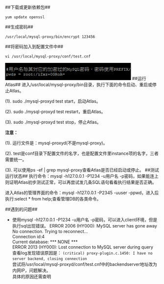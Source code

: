 ##下载或更新依赖包##
````shell
yum update openssl
````
##生成密码##
````shell
/usr/local/mysql-proxy/bin/encrypt 123456
````
##将密码加入到配置文件中##
````shell
vi /usr/local/mysql-proxy/conf/test.cnf
````
![修改之后](https://raw.githubusercontent.com/piggsoft/Atlas-reseach/master/res/1.png)
##运行Atlas##
进入/usr/local/mysql-proxy/bin目录，执行下面的命令启动、重启或停止Atlas。

(1).	sudo ./mysql-proxyd test start，启动Atlas。

(2).	sudo ./mysql-proxyd test restart，重启Atlas。

(3).	sudo ./mysql-proxyd test stop，停止Atlas。

**注意：**

(1).	运行文件是：mysql-proxyd(不是mysql-proxy)。

(2).	test是conf目录下配置文件的名字，也是配置文件里instance项的名字，三者需要统一。

(3).	可以使用ps -ef | grep mysql-proxy查看Atlas是否已经启动或停止。
##测试运行状态##
执行命令：mysql -h127.0.0.1 -P1234 -u用户名 -p密码，如果能连上则证明Atlas初步测试正常，可以再尝试发几条SQL语句看看执行结果是否正确。

进入Atlas的管理界面的命令：mysql -h127.0.0.1 -P2345 -uuser -ppwd，进入后执行:select * from help;查看管理DB的各类命令。

##遇到的问题##
* 使用mysql -h127.0.0.1 -P1234 -u用户名 -p密码，可以进入client环境，但是执行sql出现错误。
    ERROR 2006 (HY000): MySQL server has gone away    
    No connection. Trying to reconnect...  
    Connection id:4  
    Current database: *** NONE ***  
    ERROR 2013 (HY000): Lost connection to MySQL server during query  
查看log发现错误原因是：
````(critical) proxy-plugin.c.1450: I have no server backend, closing connection````  
尝试将/usr/local/mysql-proxyd/conf/test.cnf中的backendserver地址改为内网IP，问题解决。  
具体的原因还需查明
